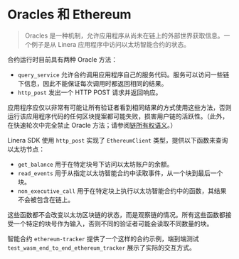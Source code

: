 # Oracles 和 Ethereum

> Oracles 是一种机制，允许应用程序从尚未在链上的外部世界获取信息。一个例子是从 Linera 应用程序中访问以太坊智能合约的状态。

合约运行时目前具有两种 Oracle 方法：

- `query_service` 允许合约调用应用程序自己的服务代码。服务可以访问一些链下信息，因此不能保证每次调用时都返回相同的结果。
- `http_post` 发出一个 HTTP POST 请求并返回响应。

应用程序应仅以非常有可能让所有验证者看到相同结果的方式使用这些方法，否则运行该应用程序代码的任何区块提案都可能失败，损害用户链的活跃性。（此外，在快速轮次中完全禁止 Oracle 方法；请参阅[链所有权语义](../core_concepts/microchains.md#chain-ownership-semantics)。）

Linera SDK 使用 `http_post` 实现了 `EthereumClient` 类型，提供以下函数来查询以太坊节点：

- `get_balance` 用于在特定块号下访问以太坊账户的余额。
- `read_events` 用于从指定以太坊智能合约中读取事件，从一个块到最后一个块。
- `non_executive_call` 用于在特定块上执行以太坊智能合约中的函数，其结果不会被包含在链上。

这些函数都不会改变以太坊区块链的状态，而是观察链的情况。所有这些函数都接受一个特定的块号作为输入，否则不同的验证者可能会读取不同数量的块。

智能合约 `ethereum-tracker` 提供了一个这样的合约示例，端到端测试 `test_wasm_end_to_end_ethereum_tracker` 展示了实际的交互方式。